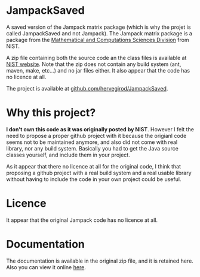 # JampackSaved
A saved version of the Jampack matrix package (which is why the projet is called JampackSaved and not Jampack). The Jampack matrix package is a package from the [Mathematical and Computations Sciences Division](https://www.nist.gov/itl/math) from NIST.

A zip file containing both the source code an the class files is available at [NIST website](https://math.nist.gov/pub/Jampack/Jampack/AboutJampack.html). Note that the zip does not contain any build system (ant, maven, make, etc...) and no jar files either. It also appear that the code has no licence at all.

The project is available at [github.com/hervegirod/JampackSaved](https://github.com/hervegirod/JampackSaved).

# Why this project?
**I don't own this code as it was originally posted by NIST**. However I felt the need to propose a proper github project with it because the origianl code seems not to be maintained anymore, and also did not come with real library, nor any build system. Basically you had to get the Java source classes yourself, and include them in your project.

As it appear that there  no licence at all for the original code, I think that proposing a github project with a real build system and a real usable library without having to include the code in your own project could be useful.

# Licence
It appear that the original Jampack code has no licence at all.

# Documentation
The documentation is available in the original zip file, and it is retained here. Also you can view it online [here](https://math.nist.gov/pub/Jampack/Jampack/Doc/00_Manual.html#mancont).
